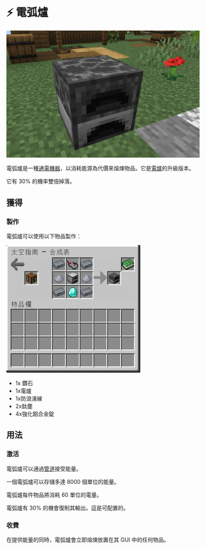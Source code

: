 # ⚡ 電弧爐

![](<../.gitbook/assets/image (234).png>)

電弧爐是一種[通電機器](../space/energy-systems.md)，以消耗能源為代價來熔煉物品。它是[電爐](Electric-Furnace.md)的升級版本。

它有 30% 的機率雙倍掉落。

## 獲得

### 製作

電弧爐可以使用以下物品製作：

![](<../.gitbook/assets/image (214).png>)

* 1x 鑽石
* 1x電爐
* 1x防浪湧線
* 2x鈦塵
* 4x強化鋁合金錠

## 用法

### 激活

電弧爐可以通過[管道](https://github.com/Z4OLLIEZ4/Space/wiki/conduit)接受能量。

一個電弧爐可以存儲多達 8000 個單位的能量。

電弧爐每件物品將消耗 60 單位的電量。

電弧爐有 30% 的機會復制其輸出。這是可配置的。

### 收費

在提供能量的同時，電弧爐會立即熔煉放置在其 GUI 中的任何物品。
